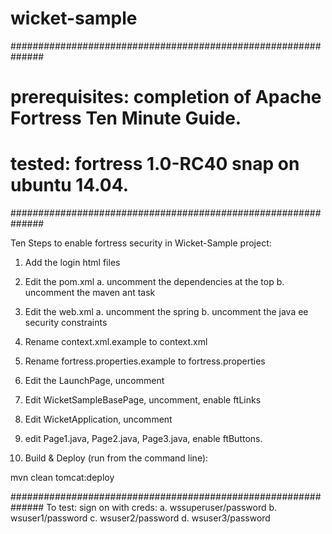 # wicket-sample

##############################################################
# prerequisites: completion of Apache Fortress Ten Minute Guide.
# tested: fortress 1.0-RC40 snap on ubuntu 14.04.
##############################################################

Ten Steps to enable fortress security in Wicket-Sample project:

1. Add the login html files

2. Edit the pom.xml
  a. uncomment the dependencies at the top
  b. uncomment the maven ant task

3. Edit the web.xml
  a. uncomment the spring
  b. uncomment the java ee security constraints

4. Rename context.xml.example to context.xml

5. Rename fortress.properties.example to fortress.properties

6. Edit the LaunchPage, uncomment

7. Edit WicketSampleBasePage, uncomment, enable ftLinks

8. Edit WicketApplication, uncomment

9. edit Page1.java, Page2.java, Page3.java, enable ftButtons.

10. Build & Deploy (run from the command line):

mvn clean tomcat:deploy


##############################################################
To test: sign on with creds:
    a. wssuperuser/password
    b. wsuser1/password
    c. wsuser2/password
    d. wsuser3/password
